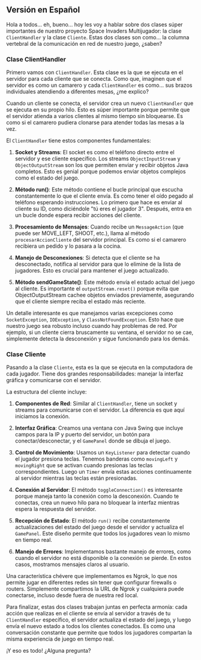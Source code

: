 

## Versión en Español

Hola a todos... eh, bueno... hoy les voy a hablar sobre dos clases súper importantes de nuestro proyecto Space Invaders Multijugador: la clase `ClientHandler` y la clase `Cliente`. Estas dos clases son como... la columna vertebral de la comunicación en red de nuestro juego, ¿saben?

### Clase ClientHandler

Primero vamos con `ClientHandler`. Esta clase es la que se ejecuta en el servidor para cada cliente que se conecta. Como que, imaginen que el servidor es como un camarero y cada `ClientHandler` es como... sus brazos individuales atendiendo a diferentes mesas, ¿me explico?

Cuando un cliente se conecta, el servidor crea un nuevo `ClientHandler` que se ejecuta en su propio hilo. Esto es súper importante porque permite que el servidor atienda a varios clientes al mismo tiempo sin bloquearse. Es como si el camarero pudiera clonarse para atender todas las mesas a la vez.

El `ClientHandler` tiene estos componentes fundamentales:

1. **Socket y Streams**: El socket es como el teléfono directo entre el servidor y ese cliente específico. Los streams `ObjectInputStream` y `ObjectOutputStream` son los que permiten enviar y recibir objetos Java completos. Esto es genial porque podemos enviar objetos complejos como el estado del juego.
    
2. **Método run()**: Este método contiene el bucle principal que escucha constantemente lo que el cliente envía. Es como tener el oído pegado al teléfono esperando instrucciones. Lo primero que hace es enviar al cliente su ID, como diciéndole "tú eres el jugador 3". Después, entra en un bucle donde espera recibir acciones del cliente.
    
3. **Procesamiento de Mensajes**: Cuando recibe un `MessageAction` (que puede ser MOVE_LEFT, SHOOT, etc.), llama al método `procesarAccionCliente` del servidor principal. Es como si el camarero recibiera un pedido y lo pasara a la cocina.
    
4. **Manejo de Desconexiones**: Si detecta que el cliente se ha desconectado, notifica al servidor para que lo elimine de la lista de jugadores. Esto es crucial para mantener el juego actualizado.
    
5. **Método sendGameState()**: Este método envía el estado actual del juego al cliente. Es importante el `outputStream.reset()` porque evita que ObjectOutputStream cachee objetos enviados previamente, asegurando que el cliente siempre reciba el estado más reciente.
    

Un detalle interesante es que manejamos varias excepciones como `SocketException`, `IOException`, y `ClassNotFoundException`. Esto hace que nuestro juego sea robusto incluso cuando hay problemas de red. Por ejemplo, si un cliente cierra bruscamente su ventana, el servidor no se cae, simplemente detecta la desconexión y sigue funcionando para los demás.

### Clase Cliente

Pasando a la clase `Cliente`, esta es la que se ejecuta en la computadora de cada jugador. Tiene dos grandes responsabilidades: manejar la interfaz gráfica y comunicarse con el servidor.

La estructura del cliente incluye:

1. **Componentes de Red**: Similar al `ClientHandler`, tiene un socket y streams para comunicarse con el servidor. La diferencia es que aquí iniciamos la conexión.
    
2. **Interfaz Gráfica**: Creamos una ventana con Java Swing que incluye campos para la IP y puerto del servidor, un botón para conectar/desconectar, y el `GamePanel` donde se dibuja el juego.
    
3. **Control de Movimiento**: Usamos un `KeyListener` para detectar cuando el jugador presiona teclas. Tenemos banderas como `movingLeft` y `movingRight` que se activan cuando presionas las teclas correspondientes. Luego un `Timer` envía estas acciones continuamente al servidor mientras las teclas están presionadas.
    
4. **Conexión al Servidor**: El método `toggleConnection()` es interesante porque maneja tanto la conexión como la desconexión. Cuando te conectas, crea un nuevo hilo para no bloquear la interfaz mientras espera la respuesta del servidor.
    
5. **Recepción de Estado**: El método `run()` recibe constantemente actualizaciones del estado del juego desde el servidor y actualiza el `GamePanel`. Este diseño permite que todos los jugadores vean lo mismo en tiempo real.
    
6. **Manejo de Errores**: Implementamos bastante manejo de errores, como cuando el servidor no está disponible o la conexión se pierde. En estos casos, mostramos mensajes claros al usuario.
    

Una característica chévere que implementamos es Ngrok, lo que nos permite jugar en diferentes redes sin tener que configurar firewalls o routers. Simplemente compartimos la URL de Ngrok y cualquiera puede conectarse, incluso desde fuera de nuestra red local.

Para finalizar, estas dos clases trabajan juntas en perfecta armonía: cada acción que realizas en el cliente se envía al servidor a través de tu `ClientHandler` específico, el servidor actualiza el estado del juego, y luego envía el nuevo estado a todos los clientes conectados. Es como una conversación constante que permite que todos los jugadores compartan la misma experiencia de juego en tiempo real.

¡Y eso es todo! ¿Alguna pregunta?

